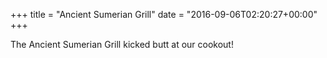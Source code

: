 +++
title = "Ancient Sumerian Grill"
date = "2016-09-06T02:20:27+00:00"
+++

The Ancient Sumerian Grill kicked butt at our cookout!
			